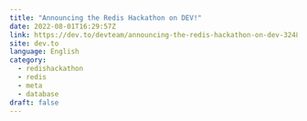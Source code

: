 ```yaml
---
title: "Announcing the Redis Hackathon on DEV!"
date: 2022-08-01T16:29:57Z
link: https://dev.to/devteam/announcing-the-redis-hackathon-on-dev-3248?utm_medium=RSS&utm_source=news.12bit.vn
site: dev.to
language: English
category:
  - redishackathon
  - redis
  - meta
  - database
draft: false
---
```

